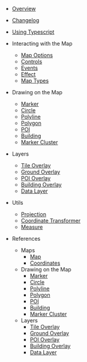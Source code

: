 - [Overview](/ "Map4dMap JavaScript SDK")
- [Changelog](changelog.md)
- [Using Typescript](guides/using-typescript.md)

- Interacting with the Map
  - [Map Options](guides/map-options.md)
  - [Controls](guides/map-controls.md)
  - [Events](guides/map-events.md)
  - [Effect](guides/map-effects.md)
  - [Map Types](guides/map-types.md)

- Drawing on the Map
  - [Marker](guides/marker.md)
  - [Circle](guides/circle.md)
  - [Polyline](guides/polyline.md)
  - [Polygon](guides/polygon.md)
  - [POI](guides/poi.md)
  - [Building](guides/building.md)
  - [Marker Cluster](guides/marker-cluster.md)

- Layers
  - [Tile Overlay](guides/tile-overlay.md)
  - [Ground Overlay](guides/ground-overlay.md)
  - [POI Overlay](guides/poi-overlay.md)
  - [Building Overlay](guides/building-overlay.md)
  - [Data Layer](guides/data-layer.md)

- Utils
  - [Projection](guides/projection.md)
  - [Coordinate Transformer](guides/coordinate-transformer.md)
  - [Measure](guides/measure.md)

- References
  - Maps
    - [Map](reference/map.md)
    - [Coordinates](reference/coordinates.md)
  - Drawing on the Map
    - [Marker](reference/marker.md)
    - [Circle](reference/circle.md)
    - [Polyline](reference/polyline.md)
    - [Polygon](reference/polygon.md)
    - [POI](reference/poi.md)
    - [Building](reference/building.md)
    - [Marker Cluster](reference/marker-cluster.md)
  - Layers
    - [Tile Overlay](reference/tile-overlay.md)
    - [Ground Overlay](reference/ground-overlay.md)
    - [POI Overlay](reference/poi-overlay.md)
    - [Building Overlay](reference/building-overlay.md)
    - [Data Layer](reference/data-layer.md)
